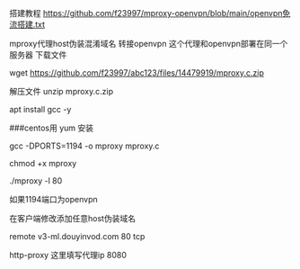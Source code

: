 搭建教程
https://github.com/f23997/mproxy-openvpn/blob/main/openvpn免流搭建.txt


mproxy代理host伪装混淆域名 转接openvpn
这个代理和openvpn部署在同一个服务器
下载文件

wget https://github.com/f23997/abc123/files/14479919/mproxy.c.zip


解压文件
unzip mproxy.c.zip

apt install gcc -y



###centos用 yum 安装


gcc -DPORTS=1194 -o mproxy mproxy.c

chmod +x mproxy


./mproxy -l 80

如果1194端口为openvpn

在客户端修改添加任意host伪装域名




remote v3-ml.douyinvod.com 80 tcp


http-proxy 这里填写代理ip 8080
            
